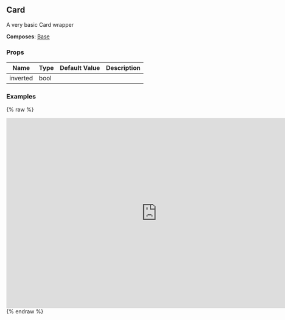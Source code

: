 ## Card 
 
A very basic Card wrapper
 
 __Composes__: [Base](Base.md) 


### Props
Name | Type | Default Value | Description
--- | --- | --- | --- 
inverted | bool  |   | 
 

### Examples
{% raw %}
<iframe
        width="790"
        height="500"
        frameborder="0"
        src="https://npmcdn.com/react-native-web-player@1.2.2/index.html#width=250&vendorComponents=%5B%5B%22panza%22%2C%20%22Panza%22%2C%20%22https%3A%2F%2Frawgit.com%2Fbmcmahen%2Fpanza%2Fdocs%2Fdocs%2Fassets%2Fpanza.web.js%22%5D%5D&code=%0A%20%20import%20%7B%0A%20%20%20%20Button%2C%0A%20%20%20%20Divider%2C%0A%20%20%20%20Base%2C%0A%20%20%20%20Text%0A%20%20%7D%20from%20'panza'%0A%20%20%0A%20%20const%20Examples%20%3D%20()%20%3D%3E%20%7B%0A%20%20const%20%7B%0A%20%20%20%20Card%2C%0A%20%20%20%20CardHeader%2C%0A%20%20%20%20Image%2C%0A%20%20%20%20TouchableIcon%2C%0A%20%20%20%20Icon%2C%0A%20%20%20%20Divider%2C%0A%20%20%20%20Button%2C%0A%20%20%20%20ButtonGroup%2C%0A%20%20%20%20Text%2C%0A%20%20%20%20Base%0A%20%20%7D%20%3D%20Panza%0A%0A%0A%20%20return%20%5B%0A%20%20%7B%0A%20%20%20%20title%3A%20'Card'%2C%0A%20%20%20%20description%3A%20'Using%20Card%20%26%20CardHeader'%2C%0A%20%20%20%20render%3A%20()%20%3D%3E%20(%0A%20%20%20%20%20%20%3CCard%3E%0A%20%20%20%20%20%20%20%20%3CCardHeader%0A%20%20%20%20%20%20%20%20%20%20avatar%3D'http%3A%2F%2Fplacehold.it%2F128%2F08e%2Ffff'%0A%20%20%20%20%20%20%20%20%20%20title%3D'Ben%20McMahen'%0A%20%20%20%20%20%20%20%20%20%20subtitle%3D'October%207%2C%202016'%0A%20%20%20%20%20%20%20%20%3E%0A%20%20%20%20%20%20%20%20%20%20%3CTouchableIcon%0A%20%20%20%20%20%20%20%20%20%20%20%20accessibilityLabel%3D'Show%20More'%0A%20%20%20%20%20%20%20%20%20%20%20%20onPress%3D%7Bnoop%7D%3E%0A%20%20%20%20%20%20%20%20%20%20%20%20%3CIcon%20name%3D'ios-arrow-down'%20size%3D%7B20%7D%20light%20%2F%3E%0A%20%20%20%20%20%20%20%20%20%20%3C%2FTouchableIcon%3E%0A%20%20%20%20%20%20%20%20%3C%2FCardHeader%3E%0A%20%20%20%20%20%20%20%20%3CImage%0A%20%20%20%20%20%20%20%20%20%20backgroundColor%3D'%23eee'%0A%20%20%20%20%20%20%20%20%20%20style%3D%7B%7B%20width%3A%20'100%25'%2C%20height%3A%20250%20%7D%7D%0A%20%20%20%20%20%20%20%20%20%20source%3D%7B%7B%20uri%3A%20'http%3A%2F%2Fplacehold.it%2F300%2F08e%2Ffff'%20%7D%7D%0A%20%20%20%20%20%20%20%20%2F%3E%0A%20%20%20%20%20%20%20%20%3CBase%20p%3D%7B2%7D%3E%0A%20%20%20%20%20%20%20%20%20%20%3CText%20large%20bold%20mb%3D%7B1%7D%3ECard%20Title%3C%2FText%3E%0A%20%20%20%20%20%20%20%20%20%20%3CText%20lineHeight%3D%7B2%7D%20small%3E%0A%20%20%20%20%20%20%20%20%20%20%20%20Ad%20id%20Lorem%20officia%20reprehenderit%20magna%20commodo%20ut%20voluptate.%20Ex%20ipsum%20in%20exercitation%20in%20officia%20reprehenderit%20dolor%20tempor.%0A%20%20%20%20%20%20%20%20%20%20%3C%2FText%3E%0A%20%20%20%20%20%20%20%20%3C%2FBase%3E%0A%20%20%20%20%20%20%20%20%3CDivider%20%2F%3E%0A%20%20%20%20%20%20%20%20%3CButtonGroup%20py%3D%7B1%7D%3E%0A%20%20%20%20%20%20%20%20%20%20%3CButton%20small%20onPress%3D%7Bnoop%7D%20transparent%20icon%3D'ios-heart-outline'%3E%0A%20%20%20%20%20%20%20%20%20%20%20%20Like%0A%20%20%20%20%20%20%20%20%20%20%3C%2FButton%3E%0A%20%20%20%20%20%20%20%20%20%20%3CButton%20small%20onPress%3D%7Bnoop%7D%20transparent%20icon%3D'ios-text-outline'%3E%0A%20%20%20%20%20%20%20%20%20%20%20%20Comment%0A%20%20%20%20%20%20%20%20%20%20%3C%2FButton%3E%0A%20%20%20%20%20%20%20%20%20%20%3CButton%20small%20onPress%3D%7Bnoop%7D%20transparent%20icon%3D'ios-share-outline'%3E%0A%20%20%20%20%20%20%20%20%20%20%20%20Share%0A%20%20%20%20%20%20%20%20%20%20%3C%2FButton%3E%0A%20%20%20%20%20%20%20%20%3C%2FButtonGroup%3E%0A%20%20%20%20%20%20%3C%2FCard%3E%0A%20%20%20%20)%0A%20%20%7D%5D%0A%7D%0A%0A%20%20%0A%20%20import%20%7B%0A%20%20%20%20ListView%0A%20%20%7D%20from%20'react-native'%0A%0A%20%20function%20noop()%20%7B%0A%20%20%20%20console.log('button%20pressed')%0A%20%20%7D%0A%0A%20%20const%20ds%20%3D%20new%20ListView.DataSource(%7B%0A%20%20%20%20rowHasChanged%3A%20(r1%2C%20r2)%20%3D%3E%20r1%20!%3D%3D%20r2%0A%20%20%7D)%0A%0A%20%20const%20Module%20%3D%20(%7B%20examples%20%7D)%20%3D%3E%20%7B%0A%0A%20%20%20%20const%20datas%20%3D%20ds.cloneWithRows(examples)%0A%0A%20%20%20%20return%20(%0A%20%20%20%20%20%20%3CBase%0A%20%20%20%20%20%20%20%20Component%3D%7BListView%7D%0A%20%20%20%20%20%20%20%20dataSource%3D%7Bdatas%7D%0A%20%20%20%20%20%20%20%20renderRow%3D%7B(row)%20%3D%3E%20(%0A%20%20%20%20%20%20%20%20%20%20%3CBase%20mt%3D%7B1%7D%20mb%3D%7B2%7D%3E%0A%20%20%20%20%20%20%20%20%20%20%20%20%3CBase%20px%3D%7B1%7D%20mb%3D%7B2%7D%3E%0A%20%20%20%20%20%20%20%20%20%20%20%20%20%20%3CText%20bold%20fontSize%3D%7B5%7D%3E%7Brow.title%7D%3C%2FText%3E%0A%20%20%20%20%20%20%20%20%20%20%20%20%3C%2FBase%3E%0A%20%20%20%20%20%20%20%20%20%20%20%20%3CBase%20%7B...row.props%7D%3E%0A%20%20%20%20%20%20%20%20%20%20%20%20%20%20%7Brow.render()%7D%0A%20%20%20%20%20%20%20%20%20%20%20%20%3C%2FBase%3E%0A%20%20%20%20%20%20%20%20%20%20%3C%2FBase%3E%0A%20%20%20%20%20%20%20%20)%7D%0A%20%20%20%20%20%20%20%20renderSeparator%3D%7B(a%2C%20b)%20%3D%3E%20%3CDivider%20key%3D%7Ba%20%2B%20b%7D%20%2F%3E%7D%0A%20%20%20%20%20%20%2F%3E%0A%20%20%20%20)%0A%20%20%7D%0A%0A%20%20const%20App%20%3D%20()%20%3D%3E%20%3CModule%20examples%3D%7BExamples()%7D%20%2F%3E%0A%0A%20%20ReactNative.AppRegistry.registerComponent('App'%2C%20()%20%3D%3E%20App)%0A"
></iframe>
  {% endraw %}
